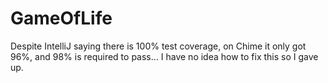 # GameOfLife

Despite IntelliJ saying there is 100% test coverage, on Chime it only got 96%, and 98% is required to pass... I have no idea how to fix this so I gave up.
